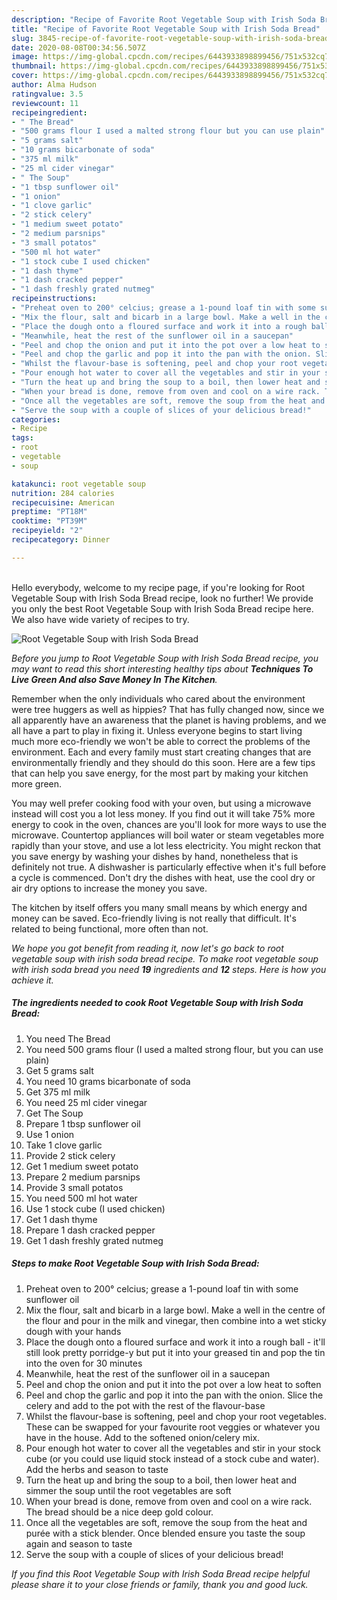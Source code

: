 ```yaml
---
description: "Recipe of Favorite Root Vegetable Soup with Irish Soda Bread"
title: "Recipe of Favorite Root Vegetable Soup with Irish Soda Bread"
slug: 3845-recipe-of-favorite-root-vegetable-soup-with-irish-soda-bread
date: 2020-08-08T00:34:56.507Z
image: https://img-global.cpcdn.com/recipes/6443933898899456/751x532cq70/root-vegetable-soup-with-irish-soda-bread-recipe-main-photo.jpg
thumbnail: https://img-global.cpcdn.com/recipes/6443933898899456/751x532cq70/root-vegetable-soup-with-irish-soda-bread-recipe-main-photo.jpg
cover: https://img-global.cpcdn.com/recipes/6443933898899456/751x532cq70/root-vegetable-soup-with-irish-soda-bread-recipe-main-photo.jpg
author: Alma Hudson
ratingvalue: 3.5
reviewcount: 11
recipeingredient:
- " The Bread"
- "500 grams flour I used a malted strong flour but you can use plain"
- "5 grams salt"
- "10 grams bicarbonate of soda"
- "375 ml milk"
- "25 ml cider vinegar"
- " The Soup"
- "1 tbsp sunflower oil"
- "1 onion"
- "1 clove garlic"
- "2 stick celery"
- "1 medium sweet potato"
- "2 medium parsnips"
- "3 small potatos"
- "500 ml hot water"
- "1 stock cube I used chicken"
- "1 dash thyme"
- "1 dash cracked pepper"
- "1 dash freshly grated nutmeg"
recipeinstructions:
- "Preheat oven to 200° celcius; grease a 1-pound loaf tin with some sunflower oil"
- "Mix the flour, salt and bicarb in a large bowl. Make a well in the centre of the flour and pour in the milk and vinegar, then combine into a wet sticky dough with your hands"
- "Place the dough onto a floured surface and work it into a rough ball - it&#39;ll still look pretty porridge-y but put it into your greased tin and pop the tin into the oven for 30 minutes"
- "Meanwhile, heat the rest of the sunflower oil in a saucepan"
- "Peel and chop the onion and put it into the pot over a low heat to soften"
- "Peel and chop the garlic and pop it into the pan with the onion. Slice the celery and add to the pot with the rest of the flavour-base"
- "Whilst the flavour-base is softening, peel and chop your root vegetables. These can be swapped for your favourite root veggies or whatever you have in the house. Add to the softened onion/celery mix."
- "Pour enough hot water to cover all the vegetables and stir in your stock cube (or you could use liquid stock instead of a stock cube and water). Add the herbs and season to taste"
- "Turn the heat up and bring the soup to a boil, then lower heat and simmer the soup until the root vegetables are soft"
- "When your bread is done, remove from oven and cool on a wire rack. The bread should be a nice deep gold colour."
- "Once all the vegetables are soft, remove the soup from the heat and purée with a stick blender. Once blended ensure you taste the soup again and season to taste"
- "Serve the soup with a couple of slices of your delicious bread!"
categories:
- Recipe
tags:
- root
- vegetable
- soup

katakunci: root vegetable soup 
nutrition: 284 calories
recipecuisine: American
preptime: "PT18M"
cooktime: "PT39M"
recipeyield: "2"
recipecategory: Dinner

---
```

<br>
Hello everybody, welcome to my recipe page, if you're looking for Root Vegetable Soup with Irish Soda Bread recipe, look no further! We provide you only the best Root Vegetable Soup with Irish Soda Bread recipe here. We also have wide variety of recipes to try.
<br>


![Root Vegetable Soup with Irish Soda Bread](https://img-global.cpcdn.com/recipes/6443933898899456/751x532cq70/root-vegetable-soup-with-irish-soda-bread-recipe-main-photo.jpg)

<i>Before you jump to Root Vegetable Soup with Irish Soda Bread recipe, you may want to read this short interesting healthy tips about 
<strong>Techniques To Live Green And also Save Money In The Kitchen</strong>.</i>
</br>

Remember when the only individuals who cared about the environment were tree huggers as well as hippies? That has fully changed now, since we all apparently have an awareness that the planet is having problems, and we all have a part to play in fixing it. Unless everyone begins to start living much more eco-friendly we won't be able to correct the problems of the environment. Each and every family must start creating changes that are environmentally friendly and they should do this soon. Here are a few tips that can help you save energy, for the most part by making your kitchen more green.

You may well prefer cooking food with your oven, but using a microwave instead will cost you a lot less money. If you find out it will take 75% more energy to cook in the oven, chances are you'll look for more ways to use the microwave. Countertop appliances will boil water or steam vegetables more rapidly than your stove, and use a lot less electricity. You might reckon that you save energy by washing your dishes by hand, nonetheless that is definitely not true. A dishwasher is particularly effective when it's full before a cycle is commenced. Don't dry the dishes with heat, use the cool dry or air dry options to increase the money you save.

The kitchen by itself offers you many small means by which energy and money can be saved. Eco-friendly living is not really that difficult. It's related to being functional, more often than not.


<i>We hope you got benefit from reading it, now let's go back to root vegetable soup with irish soda bread recipe. To make root vegetable soup with irish soda bread you need <strong>19</strong> ingredients and <strong>12</strong> steps. Here is how you achieve it.
</i>

##### The ingredients needed to cook Root Vegetable Soup with Irish Soda Bread:

1. You need  The Bread
1. You need 500 grams flour (I used a malted strong flour, but you can use plain)
1. Get 5 grams salt
1. You need 10 grams bicarbonate of soda
1. Get 375 ml milk
1. You need 25 ml cider vinegar
1. Get  The Soup
1. Prepare 1 tbsp sunflower oil
1. Use 1 onion
1. Take 1 clove garlic
1. Provide 2 stick celery
1. Get 1 medium sweet potato
1. Prepare 2 medium parsnips
1. Provide 3 small potatos
1. You need 500 ml hot water
1. Use 1 stock cube (I used chicken)
1. Get 1 dash thyme
1. Prepare 1 dash cracked pepper
1. Get 1 dash freshly grated nutmeg


##### Steps to make Root Vegetable Soup with Irish Soda Bread:

1. Preheat oven to 200° celcius; grease a 1-pound loaf tin with some sunflower oil
1. Mix the flour, salt and bicarb in a large bowl. Make a well in the centre of the flour and pour in the milk and vinegar, then combine into a wet sticky dough with your hands
1. Place the dough onto a floured surface and work it into a rough ball - it&#39;ll still look pretty porridge-y but put it into your greased tin and pop the tin into the oven for 30 minutes
1. Meanwhile, heat the rest of the sunflower oil in a saucepan
1. Peel and chop the onion and put it into the pot over a low heat to soften
1. Peel and chop the garlic and pop it into the pan with the onion. Slice the celery and add to the pot with the rest of the flavour-base
1. Whilst the flavour-base is softening, peel and chop your root vegetables. These can be swapped for your favourite root veggies or whatever you have in the house. Add to the softened onion/celery mix.
1. Pour enough hot water to cover all the vegetables and stir in your stock cube (or you could use liquid stock instead of a stock cube and water). Add the herbs and season to taste
1. Turn the heat up and bring the soup to a boil, then lower heat and simmer the soup until the root vegetables are soft
1. When your bread is done, remove from oven and cool on a wire rack. The bread should be a nice deep gold colour.
1. Once all the vegetables are soft, remove the soup from the heat and purée with a stick blender. Once blended ensure you taste the soup again and season to taste
1. Serve the soup with a couple of slices of your delicious bread!


<i>If you find this Root Vegetable Soup with Irish Soda Bread recipe helpful please share it to your close friends or family, thank you and good luck.</i>
